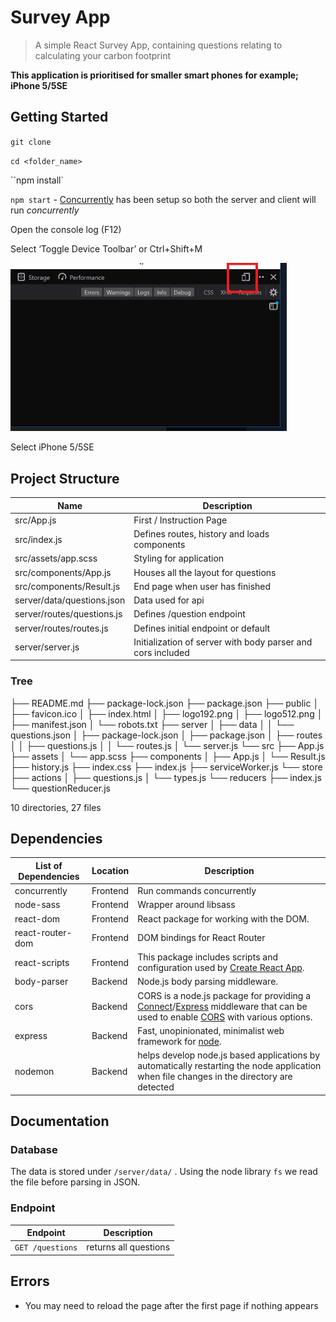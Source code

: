 # Survey App

> A simple React Survey App, containing questions relating to calculating your carbon footprint 

**This application is prioritised for smaller smart phones for example; iPhone 5/5SE** 


## Getting Started

`git clone` 

`cd <folder_name>`

``npm install`

`npm start` - [Concurrently](https://www.npmjs.com/package/concurrently) has been setup so both the server and client will run *concurrently*

Open the console log (F12) 

Select ‘Toggle Device Toolbar’ or Ctrl+Shift+M

<img src="/docs/srn_1.png" alt="Login" style="zoom:50%;" />

Select iPhone 5/5SE 

## Project Structure

| Name                       | Description                                                 |
| -------------------------- | ----------------------------------------------------------- |
| src/App.js                 | First / Instruction Page                                    |
| src/index.js               | Defines routes, history and loads components                |
| src/assets/app.scss        | Styling for application                                     |
| src/components/App.js      | Houses all the layout for questions                         |
| src/components/Result.js   | End page when user has finished                             |
| server/data/questions.json | Data used for api                                           |
| server/routes/questions.js | Defines /question endpoint                                  |
| server/routes/routes.js    | Defines initial endpoint or default                         |
| server/server.js           | Initialization of server with body parser and cors included |

### Tree

├── README.md
├── package-lock.json
├── package.json
├── public
│   ├── favicon.ico
│   ├── index.html
│   ├── logo192.png
│   ├── logo512.png
│   ├── manifest.json
│   └── robots.txt
├── server
│   ├── data
│   │   └── questions.json
│   ├── package-lock.json
│   ├── package.json
│   ├── routes
│   │   ├── questions.js
│   │   └── routes.js
│   └── server.js
└── src
    ├── App.js
    ├── assets
    │   └── app.scss
    ├── components
    │   ├── App.js
    │   └── Result.js
    ├── history.js
    ├── index.css
    ├── index.js
    ├── serviceWorker.js
    └── store
        ├── actions
        │   ├── questions.js
        │   └── types.js
        └── reducers
            ├── index.js
            └── questionReducer.js

10 directories, 27 files



## Dependencies

| List of Dependencies | Location | Description                                                  |
| -------------------- | -------- | ------------------------------------------------------------ |
| concurrently         | Frontend | Run commands concurrently                                    |
| node-sass            | Frontend | Wrapper around libsass                                       |
| react-dom            | Frontend | React package for working with the DOM.                      |
| react-router-dom     | Frontend | DOM bindings for React Router                                |
| react-scripts        | Frontend | This package includes scripts and configuration used by [Create React App](https://github.com/facebook/create-react-app). |
| body-parser          | Backend  | Node.js body parsing middleware.                             |
| cors                 | Backend  | CORS is a node.js package for providing a [Connect](http://www.senchalabs.org/connect/)/[Express](http://expressjs.com/) middleware that can be used to enable [CORS](http://en.wikipedia.org/wiki/Cross-origin_resource_sharing) with various options. |
| express              | Backend  | Fast, unopinionated, minimalist web framework for [node](http://nodejs.org). |
| nodemon              | Backend  | helps develop node.js based applications by automatically restarting the node application when file changes in the directory are detected |

## Documentation

### Database

The data is stored under `/server/data/` . Using the node library `fs` we read the file before parsing in JSON.

### Endpoint

| Endpoint         | Description           |
| ---------------- | --------------------- |
| `GET /questions` | returns all questions |

## Errors

- You may need to reload the page after the first page if nothing appears